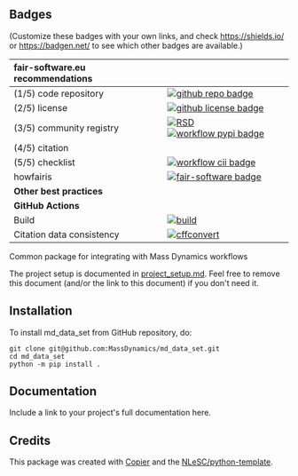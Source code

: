 ## Badges

(Customize these badges with your own links, and check https://shields.io/ or https://badgen.net/ to see which other badges are available.)

| fair-software.eu recommendations | |
| :-- | :--  |
| (1/5) code repository              | [![github repo badge](https://img.shields.io/badge/github-repo-000.svg?logo=github&labelColor=gray&color=blue)](https://github.com/MassDynamics/md_data_set) |
| (2/5) license                      | [![github license badge](https://img.shields.io/github/license/MassDynamics/md_data_set)](https://github.com/MassDynamics/md_data_set) |
| (3/5) community registry           | [![RSD](https://img.shields.io/badge/rsd-md_data_set-00a3e3.svg)](https://www.research-software.nl/software/md_data_set) [![workflow pypi badge](https://img.shields.io/pypi/v/md_data_set.svg?colorB=blue)](https://pypi.python.org/project/md_data_set/) |
| (4/5) citation                     | |
| (5/5) checklist                    | [![workflow cii badge](https://bestpractices.coreinfrastructure.org/projects/<replace-with-created-project-identifier>/badge)](https://bestpractices.coreinfrastructure.org/projects/<replace-with-created-project-identifier>) |
| howfairis                          | [![fair-software badge](https://img.shields.io/badge/fair--software.eu-%E2%97%8F%20%20%E2%97%8F%20%20%E2%97%8F%20%20%E2%97%8F%20%20%E2%97%8B-yellow)](https://fair-software.eu) |
| **Other best practices**           | &nbsp; |
| **GitHub Actions**                 | &nbsp; |
| Build                              | [![build](https://github.com/MassDynamics/md_data_set/actions/workflows/build.yml/badge.svg)](https://github.com/MassDynamics/md_data_set/actions/workflows/build.yml) |
| Citation data consistency          | [![cffconvert](https://github.com/MassDynamics/md_data_set/actions/workflows/cffconvert.yml/badge.svg)](https://github.com/MassDynamics/md_data_set/actions/workflows/cffconvert.yml) |## How to use md_data_set

Common package for integrating with Mass Dynamics workflows

The project setup is documented in [project_setup.md](project_setup.md). Feel free to remove this document (and/or the link to this document) if you don't need it.

## Installation

To install md_data_set from GitHub repository, do:

```console
git clone git@github.com:MassDynamics/md_data_set.git
cd md_data_set
python -m pip install .
```

## Documentation

Include a link to your project's full documentation here.



## Credits

This package was created with [Copier](https://github.com/copier-org/copier) and the [NLeSC/python-template](https://github.com/NLeSC/python-template).

